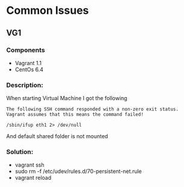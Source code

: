 Common Issues
=============

## VG1

### Components

* Vagrant 1.1
* CentOs 6.4

### Description:

When starting Virtual Machine I got the following
```
The following SSH command responded with a non-zero exit status.
Vagrant assumes that this means the command failed!

/sbin/ifup eth1 2> /dev/null
```
And default shared folder is not mounted


### Solution:

* vagrant ssh
* sudo rm -f /etc/udev/rules.d/70-persistent-net.rule
* vagrant reload
